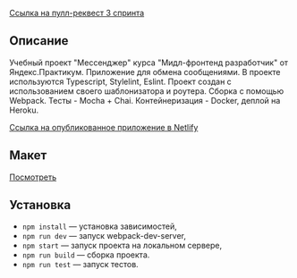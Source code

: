 [Сcылка на пулл-реквест 3 спринта](https://github.com/MasterOfMenace/middle.messenger.praktikum.yandex/pull/3)

## Описание

Учебный проект "Мессенджер" курса "Мидл-фронтенд разработчик" от Яндекс.Практикум.
Приложение для обмена сообщениями.
В проекте используются Typescript, Stylelint, Eslint. Проект создан с использованием своего шаблонизатора и роутера.
Сборка с помощью Webpack.
Тесты - Mocha + Chai.
Контейнеризация - Docker, деплой на Heroku.

[Сcылка на опубликованное приложение в Netlify](https://frosty-clarke-2ea78c.netlify.app/)

## Макет

[Посмотреть](<https://www.figma.com/file/68niuST0lFqB5shApOOYWj/Chat-(Copy)?node-id=0%3A1>)

## Установка

- `npm install` — установка зависимостей,
- `npm run dev` — запуск webpack-dev-server,
- `npm start` — запуск проекта на локальном сервере,
- `npm run build` — сборка проекта.
- `npm run test` — запуск тестов.
